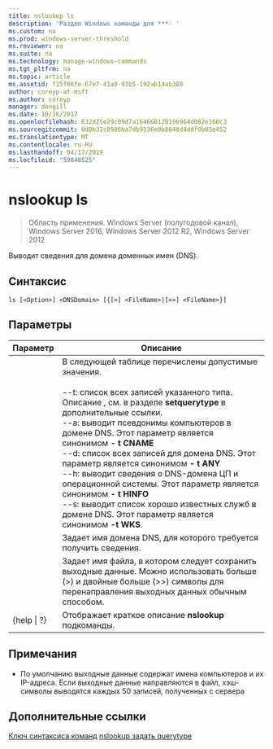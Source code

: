 ```yaml
---
title: nslookup ls
description: 'Раздел Windows команды для ***- '
ms.custom: na
ms.prod: windows-server-threshold
ms.reviewer: na
ms.suite: na
ms.technology: manage-windows-commands
ms.tgt_pltfrm: na
ms.topic: article
ms.assetid: f15f06fe-67e7-41a9-93b5-192ab14ab380
author: coreyp-at-msft
ms.author: coreyp
manager: dongill
ms.date: 10/16/2017
ms.openlocfilehash: 632d25e29c09d7a164668128196964d082e160c3
ms.sourcegitcommit: 0d0b32c8986ba7db9536e0b8648d4ddf9b03e452
ms.translationtype: MT
ms.contentlocale: ru-RU
ms.lasthandoff: 04/17/2019
ms.locfileid: "59848525"
---
```

# <a name="nslookup-ls"></a>nslookup ls

>Область применения. Windows Server (полугодовой канал), Windows Server 2016, Windows Server 2012 R2, Windows Server 2012

Выводит сведения для домена доменных имен (DNS).
## <a name="syntax"></a>Синтаксис
```
ls [<Option>] <DNSDomain> [{[>] <FileName>|[>>] <FileName>}]
```
## <a name="parameters"></a>Параметры
|Параметр|Описание|
|-------|--------|
|<Option>|В следующей таблице перечислены допустимые значения.<br /><br />--t: список всех записей указанного типа. Описание <querytype>, см. в разделе **setquerytype** в дополнительные ссылки.<br />--a: выводит псевдонимы компьютеров в домене DNS. Этот параметр является синонимом **- t CNAME**<br />--d: список всех записей для домена DNS. Этот параметр является синонимом **- t ANY**<br />--h: выводит сведения о DNS-домена ЦП и операционной системы. Этот параметр является синонимом **- t HINFO**<br />--s: выводит список хорошо известных служб в домене DNS. Этот параметр является синонимом **-t WKS**.|
|<DNSDomain>|Задает имя домена DNS, для которого требуется получить сведения.|
|<FileName>|Задает имя файла, в котором следует сохранить выходные данные. Можно использовать больше (>) и двойные больше (>>) символы для перенаправления выходных данных обычным способом.|
|{help &#124; ?}|Отображает краткое описание **nslookup** подкоманды.|
## <a name="remarks"></a>Примечания
-   По умолчанию выходные данные содержат имена компьютеров и их IP-адреса. Если выходные данные направляются в файл, хэш-символы выводятся каждых 50 записей, полученных с сервера
## <a name="additional-references"></a>Дополнительные ссылки
[Ключ синтаксиса команд](command-line-syntax-key.md)
[nslookup задать querytype](nslookup-set-querytype.md)
